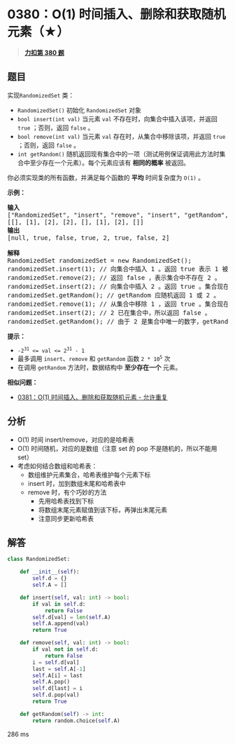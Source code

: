 # 0380：O(1) 时间插入、删除和获取随机元素（★）


> <u>**[力扣第 380 题](https://leetcode.cn/problems/insert-delete-getrandom-o1/)**</u>

## 题目

<p>实现<code>RandomizedSet</code> 类：</p>

<div class="original__bRMd">
<div>
<ul>
<li><code>RandomizedSet()</code> 初始化 <code>RandomizedSet</code> 对象</li>
<li><code>bool insert(int val)</code> 当元素 <code>val</code> 不存在时，向集合中插入该项，并返回 <code>true</code> ；否则，返回 <code>false</code> 。</li>
<li><code>bool remove(int val)</code> 当元素 <code>val</code> 存在时，从集合中移除该项，并返回 <code>true</code> ；否则，返回 <code>false</code> 。</li>
<li><code>int getRandom()</code> 随机返回现有集合中的一项（测试用例保证调用此方法时集合中至少存在一个元素）。每个元素应该有 <strong>相同的概率</strong> 被返回。</li>
</ul>

<p>你必须实现类的所有函数，并满足每个函数的 <strong>平均</strong> 时间复杂度为 <code>O(1)</code> 。</p>



<p><strong>示例：</strong></p>

<pre>
<strong>输入</strong>
["RandomizedSet", "insert", "remove", "insert", "getRandom", "remove", "insert", "getRandom"]
[[], [1], [2], [2], [], [1], [2], []]
<strong>输出</strong>
[null, true, false, true, 2, true, false, 2]

<strong>解释</strong>
RandomizedSet randomizedSet = new RandomizedSet();
randomizedSet.insert(1); // 向集合中插入 1 。返回 true 表示 1 被成功地插入。
randomizedSet.remove(2); // 返回 false ，表示集合中不存在 2 。
randomizedSet.insert(2); // 向集合中插入 2 。返回 true 。集合现在包含 [1,2] 。
randomizedSet.getRandom(); // getRandom 应随机返回 1 或 2 。
randomizedSet.remove(1); // 从集合中移除 1 ，返回 true 。集合现在包含 [2] 。
randomizedSet.insert(2); // 2 已在集合中，所以返回 false 。
randomizedSet.getRandom(); // 由于 2 是集合中唯一的数字，getRandom 总是返回 2 。
</pre>



<p><strong>提示：</strong></p>

<ul>
<li><code>-2<sup>31</sup> &lt;= val &lt;= 2<sup>31</sup> - 1</code></li>
<li>最多调用 <code>insert</code>、<code>remove</code> 和 <code>getRandom</code> 函数 <code>2 * </code><code>10<sup>5</sup></code> 次</li>
<li>在调用 <code>getRandom</code> 方法时，数据结构中 <strong>至少存在一个</strong> 元素。</li>
</ul>
</div>
</div>


**相似问题：**
- [0381：O(1) 时间插入、删除和获取随机元素 - 允许重复](/leetcode/0381)


## 分析

- O(1) 时间 insert/remove，对应的是哈希表
- O(1) 时间随机，对应的是数组（注意  set 的 pop 不是随机的，所以不能用 set）
- 考虑如何结合数组和哈希表：
	- 数组维护元素集合，哈希表维护每个元素下标
	- insert 时，加到数组末尾和哈希表中
	- remove 时，有个巧妙的方法
		- 先用哈希表找到下标
		- 将数组末尾元素赋值到该下标，再弹出末尾元素
		- 注意同步更新哈希表

## 解答

```python
class RandomizedSet:

    def __init__(self):
        self.d = {}
        self.A = []

    def insert(self, val: int) -> bool:
        if val in self.d:
            return False
        self.d[val] = len(self.A)
        self.A.append(val)
        return True

    def remove(self, val: int) -> bool:
        if val not in self.d:
            return False
        i = self.d[val]
        last = self.A[-1]
        self.A[i] = last
        self.A.pop()
        self.d[last] = i
        self.d.pop(val)
        return True

    def getRandom(self) -> int:
        return random.choice(self.A)
```
286 ms

